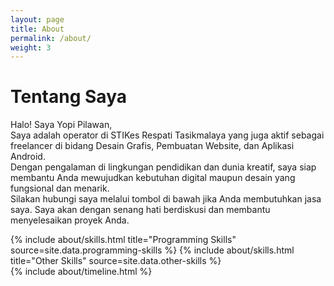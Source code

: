 ```yaml
---
layout: page
title: About
permalink: /about/
weight: 3
---
```


# **Tentang Saya**
Halo! Saya Yopi Pilawan,<br>
Saya adalah operator di STIKes Respati Tasikmalaya yang juga aktif sebagai freelancer di bidang Desain Grafis, Pembuatan Website, dan Aplikasi Android.
<br>
Dengan pengalaman di lingkungan pendidikan dan dunia kreatif, saya siap membantu Anda mewujudkan kebutuhan digital maupun desain yang fungsional dan menarik.
<br>
Silakan hubungi saya melalui tombol di bawah jika Anda membutuhkan jasa saya. Saya akan dengan senang hati berdiskusi dan membantu menyelesaikan proyek Anda.

<div class="row">
{% include about/skills.html title="Programming Skills" source=site.data.programming-skills %}
{% include about/skills.html title="Other Skills" source=site.data.other-skills %}
</div>

<div class="row">
{% include about/timeline.html %}
</div>
